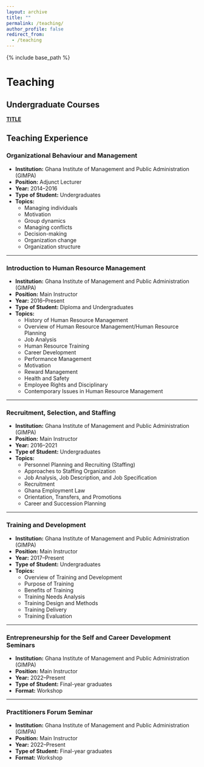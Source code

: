 ```yaml
---
layout: archive
title: ""
permalink: /teaching/
author_profile: false
redirect_from:
  - /teaching
---
```

{% include base_path %}

# Teaching

## Undergraduate Courses
[**TITLE**](/files/paper1.pdf) <br/> 

## Teaching Experience

### Organizational Behaviour and Management  
- **Institution:** Ghana Institute of Management and Public Administration (GIMPA)  
- **Position:** Adjunct Lecturer  
- **Year:** 2014–2016  
- **Type of Student:** Undergraduates  
- **Topics:**  
  - Managing individuals  
  - Motivation  
  - Group dynamics  
  - Managing conflicts  
  - Decision-making  
  - Organization change  
  - Organization structure  

---

### Introduction to Human Resource Management  
- **Institution:** Ghana Institute of Management and Public Administration (GIMPA)  
- **Position:** Main Instructor  
- **Year:** 2016–Present  
- **Type of Student:** Diploma and Undergraduates  
- **Topics:**  
  - History of Human Resource Management  
  - Overview of Human Resource Management/Human Resource Planning  
  - Job Analysis  
  - Human Resource Training  
  - Career Development  
  - Performance Management  
  - Motivation  
  - Reward Management  
  - Health and Safety  
  - Employee Rights and Disciplinary  
  - Contemporary Issues in Human Resource Management  

---

### Recruitment, Selection, and Staffing  
- **Institution:** Ghana Institute of Management and Public Administration (GIMPA)  
- **Position:** Main Instructor  
- **Year:** 2016–2021  
- **Type of Student:** Undergraduates  
- **Topics:**  
  - Personnel Planning and Recruiting (Staffing)  
  - Approaches to Staffing Organization  
  - Job Analysis, Job Description, and Job Specification  
  - Recruitment  
  - Ghana Employment Law  
  - Orientation, Transfers, and Promotions  
  - Career and Succession Planning  

---

### Training and Development  
- **Institution:** Ghana Institute of Management and Public Administration (GIMPA)  
- **Position:** Main Instructor  
- **Year:** 2017–Present  
- **Type of Student:** Undergraduates  
- **Topics:**  
  - Overview of Training and Development  
  - Purpose of Training  
  - Benefits of Training  
  - Training Needs Analysis  
  - Training Design and Methods  
  - Training Delivery  
  - Training Evaluation  

---

### Entrepreneurship for the Self and Career Development Seminars  
- **Institution:** Ghana Institute of Management and Public Administration (GIMPA)  
- **Position:** Main Instructor  
- **Year:** 2022–Present  
- **Type of Student:** Final-year graduates  
- **Format:** Workshop  

---

### Practitioners Forum Seminar  
- **Institution:** Ghana Institute of Management and Public Administration (GIMPA)  
- **Position:** Main Instructor  
- **Year:** 2022–Present  
- **Type of Student:** Final-year graduates  
- **Format:** Workshop  



